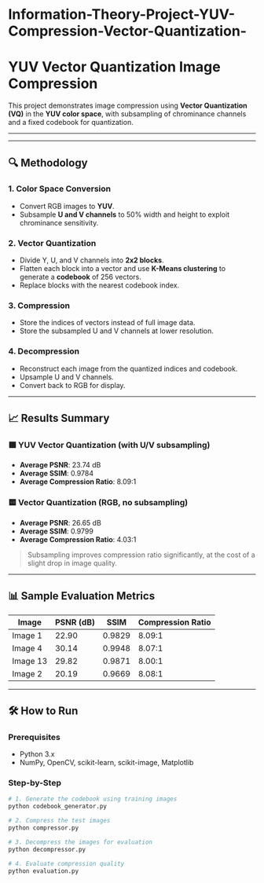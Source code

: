 # Information-Theory-Project-YUV-Compression-Vector-Quantization-

# YUV Vector Quantization Image Compression

This project demonstrates image compression using **Vector Quantization (VQ)** in the **YUV color space**, with subsampling of chrominance channels and a fixed codebook for quantization.

---

---

## 🔍 Methodology

### 1. **Color Space Conversion**
- Convert RGB images to **YUV**.
- Subsample **U and V channels** to 50% width and height to exploit chrominance sensitivity.

### 2. **Vector Quantization**
- Divide Y, U, and V channels into **2x2 blocks**.
- Flatten each block into a vector and use **K-Means clustering** to generate a **codebook** of 256 vectors.
- Replace blocks with the nearest codebook index.

### 3. **Compression**
- Store the indices of vectors instead of full image data.
- Store the subsampled U and V channels at lower resolution.

### 4. **Decompression**
- Reconstruct each image from the quantized indices and codebook.
- Upsample U and V channels.
- Convert back to RGB for display.

---

## 📈 Results Summary

### 🟪 YUV Vector Quantization (with U/V subsampling)

- **Average PSNR**: 23.74 dB  
- **Average SSIM**: 0.9784  
- **Average Compression Ratio**: 8.09:1

### 🟨 Vector Quantization (RGB, no subsampling)

- **Average PSNR**: 26.65 dB  
- **Average SSIM**: 0.9799  
- **Average Compression Ratio**: 4.03:1

> Subsampling improves compression ratio significantly, at the cost of a slight drop in image quality.

---

## 📊 Sample Evaluation Metrics

| Image    | PSNR (dB) | SSIM   | Compression Ratio |
|----------|-----------|--------|-------------------|
| Image 1  | 22.90     | 0.9829 | 8.09:1            |
| Image 4  | 30.14     | 0.9948 | 8.07:1            |
| Image 13 | 29.82     | 0.9871 | 8.00:1            |
| Image 2  | 20.19     | 0.9669 | 8.08:1            |

---

## 🛠️ How to Run

### Prerequisites
- Python 3.x
- NumPy, OpenCV, scikit-learn, scikit-image, Matplotlib

### Step-by-Step

```bash
# 1. Generate the codebook using training images
python codebook_generator.py

# 2. Compress the test images
python compressor.py

# 3. Decompress the images for evaluation
python decompressor.py

# 4. Evaluate compression quality
python evaluation.py


